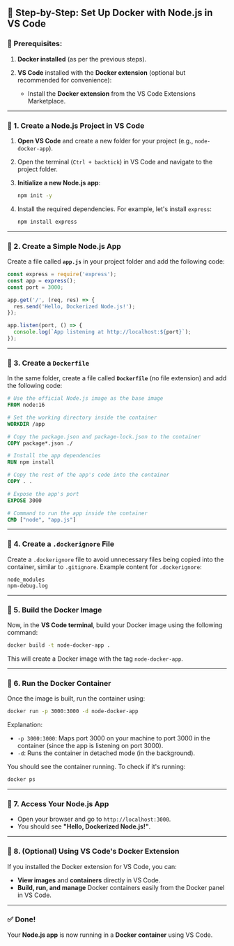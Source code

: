 ## 🐳 Step-by-Step: Set Up Docker with Node.js in VS Code

### 📝 Prerequisites:

1. **Docker installed** (as per the previous steps).
2. **VS Code** installed with the **Docker extension** (optional but recommended for convenience):

   * Install the **Docker extension** from the VS Code Extensions Marketplace.

---

### 🔹 1. Create a Node.js Project in VS Code

1. **Open VS Code** and create a new folder for your project (e.g., `node-docker-app`).

2. Open the terminal (`Ctrl + backtick`) in VS Code and navigate to the project folder.

3. **Initialize a new Node.js app**:

   ```bash
   npm init -y
   ```

4. Install the required dependencies. For example, let's install `express`:

   ```bash
   npm install express
   ```

---

### 🔹 2. Create a Simple Node.js App

Create a file called **`app.js`** in your project folder and add the following code:

```js
const express = require('express');
const app = express();
const port = 3000;

app.get('/', (req, res) => {
  res.send('Hello, Dockerized Node.js!');
});

app.listen(port, () => {
  console.log(`App listening at http://localhost:${port}`);
});
```

---

### 🔹 3. Create a `Dockerfile`

In the same folder, create a file called **`Dockerfile`** (no file extension) and add the following code:

```Dockerfile
# Use the official Node.js image as the base image
FROM node:16

# Set the working directory inside the container
WORKDIR /app

# Copy the package.json and package-lock.json to the container
COPY package*.json ./

# Install the app dependencies
RUN npm install

# Copy the rest of the app's code into the container
COPY . .

# Expose the app's port
EXPOSE 3000

# Command to run the app inside the container
CMD ["node", "app.js"]
```

---

### 🔹 4. Create a `.dockerignore` File

Create a `.dockerignore` file to avoid unnecessary files being copied into the container, similar to `.gitignore`. Example content for `.dockerignore`:

```text
node_modules
npm-debug.log
```

---

### 🔹 5. Build the Docker Image

Now, in the **VS Code terminal**, build your Docker image using the following command:

```bash
docker build -t node-docker-app .
```

This will create a Docker image with the tag `node-docker-app`.

---

### 🔹 6. Run the Docker Container

Once the image is built, run the container using:

```bash
docker run -p 3000:3000 -d node-docker-app
```

Explanation:

* `-p 3000:3000`: Maps port 3000 on your machine to port 3000 in the container (since the app is listening on port 3000).
* `-d`: Runs the container in detached mode (in the background).

You should see the container running. To check if it's running:

```bash
docker ps
```

---

### 🔹 7. Access Your Node.js App

* Open your browser and go to `http://localhost:3000`.
* You should see **"Hello, Dockerized Node.js!"**.

---

### 🔹 8. (Optional) Using VS Code's Docker Extension

If you installed the Docker extension for VS Code, you can:

* **View images** and **containers** directly in VS Code.
* **Build, run, and manage** Docker containers easily from the Docker panel in VS Code.

---

### ✅ Done!

Your **Node.js app** is now running in a **Docker container** using VS Code.
